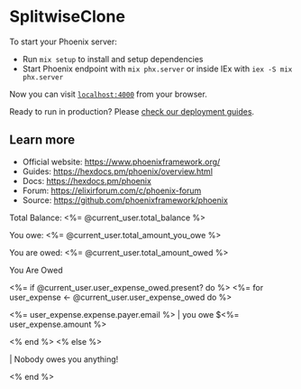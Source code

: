 # SplitwiseClone

To start your Phoenix server:

  * Run `mix setup` to install and setup dependencies
  * Start Phoenix endpoint with `mix phx.server` or inside IEx with `iex -S mix phx.server`

Now you can visit [`localhost:4000`](http://localhost:4000) from your browser.

Ready to run in production? Please [check our deployment guides](https://hexdocs.pm/phoenix/deployment.html).

## Learn more

  * Official website: https://www.phoenixframework.org/
  * Guides: https://hexdocs.pm/phoenix/overview.html
  * Docs: https://hexdocs.pm/phoenix
  * Forum: https://elixirforum.com/c/phoenix-forum
  * Source: https://github.com/phoenixframework/phoenix


<p>Total Balance: <%= @current_user.total_balance %> </p>
<p>You owe: <%= @current_user.total_amount_you_owe %> </p>
<p>You are owed: <%= @current_user.total_amount_owed %> </p>

<p> You Are Owed </p>
<%= if @current_user.user_expense_owed.present? do %>
  <%= for user_expense <- @current_user.user_expense_owed do %>
    <p> <%= user_expense.expense.payer.email %> | you owe $<%= user_expense.amount %></p>
  <% end %>
<% else %>
  <p> | Nobody owes you anything! </p>
<% end %>